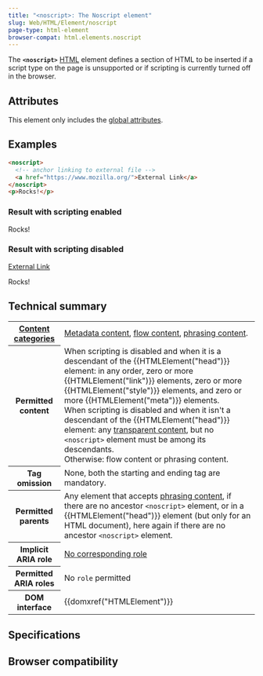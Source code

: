 ```yaml
---
title: "<noscript>: The Noscript element"
slug: Web/HTML/Element/noscript
page-type: html-element
browser-compat: html.elements.noscript
---
```




The **`<noscript>`** [HTML](/Web/HTML) element defines a section of HTML to be inserted if a script type on the page is unsupported or if scripting is currently turned off in the browser.

## Attributes

This element only includes the [global attributes](/Web/HTML/Global_attributes).

## Examples

```html
<noscript>
  <!-- anchor linking to external file -->
  <a href="https://www.mozilla.org/">External Link</a>
</noscript>
<p>Rocks!</p>
```

### Result with scripting enabled

Rocks!

### Result with scripting disabled

[External Link](https://www.mozilla.org/)

Rocks!

## Technical summary

<table class="properties">
  <tbody>
    <tr>
      <th scope="row">
        <a href="/Web/HTML/Content_categories"
          >Content categories</a
        >
      </th>
      <td>
        <a href="/Web/HTML/Content_categories#metadata_content"
          >Metadata content</a
        >,
        <a href="/Web/HTML/Content_categories#flow_content"
          >flow content</a
        >,
        <a href="/Web/HTML/Content_categories#phrasing_content"
          >phrasing content</a
        >.
      </td>
    </tr>
    <tr>
      <th scope="row">Permitted content</th>
      <td>
        When scripting is disabled and when it is a descendant of the
        {{HTMLElement("head")}} element: in any order, zero or more
        {{HTMLElement("link")}} elements, zero or more
        {{HTMLElement("style")}} elements, and zero or more
        {{HTMLElement("meta")}} elements.<br />When scripting is
        disabled and when it isn't a descendant of the
        {{HTMLElement("head")}} element: any
        <a
          href="/Web/HTML/Content_categories#transparent_content_model"
          >transparent content</a
        >, but no <code>&#x3C;noscript></code> element must be among its
        descendants.<br />Otherwise: flow content or phrasing content.
      </td>
    </tr>
    <tr>
      <th scope="row">Tag omission</th>
      <td>None, both the starting and ending tag are mandatory.</td>
    </tr>
    <tr>
      <th scope="row">Permitted parents</th>
      <td>
        Any element that accepts
        <a href="/Web/HTML/Content_categories#phrasing_content"
          >phrasing content</a
        >, if there are no ancestor <code>&#x3C;noscript></code> element, or in
        a {{HTMLElement("head")}} element (but only for an HTML
        document), here again if there are no ancestor
        <code>&#x3C;noscript></code> element.
      </td>
    </tr>
    <tr>
      <th scope="row">Implicit ARIA role</th>
      <td>
        <a href="https://www.w3.org/TR/html-aria/#dfn-no-corresponding-role"
          >No corresponding role</a
        >
      </td>
    </tr>
    <tr>
      <th scope="row">Permitted ARIA roles</th>
      <td>No <code>role</code> permitted</td>
    </tr>
    <tr>
      <th scope="row">DOM interface</th>
      <td>{{domxref("HTMLElement")}}</td>
    </tr>
  </tbody>
</table>

## Specifications



## Browser compatibility


